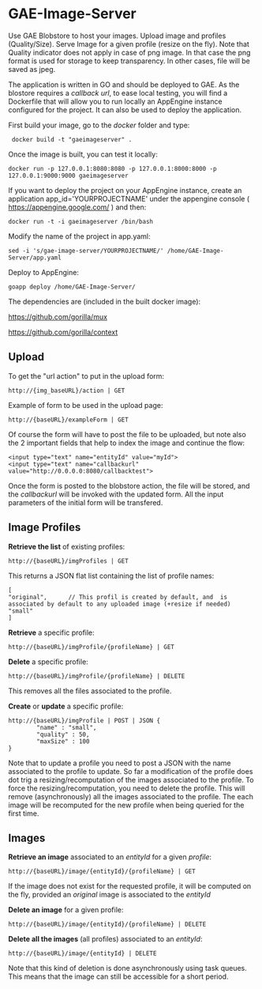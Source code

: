 GAE-Image-Server
================

Use GAE Blobstore to host your images. Upload image and profiles (Quality/Size). Serve Image for a given profile (resize on the fly). Note that Quality indicator does not apply in case of png image. In that case the png format is used for storage to keep transparency. In other cases, file will be saved as jpeg.

The application is written in GO and should be deployed to GAE. As the blostore requires a *callback url*, to ease local testing, you will find a Dockerfile that will allow you to run locally an AppEngine instance configured for the project. It can also be used to deploy the application.

First build your image, go to the *docker* folder and type:

``` docker build -t "gaeimageserver" .```

Once the image is built, you can test it locally:

```docker run -p 127.0.0.1:8080:8080 -p 127.0.0.1:8000:8000 -p 127.0.0.1:9000:9000 gaeimageserver```

If you want to deploy the project on your AppEngine instance, create an application app_id='YOURPROJECTNAME' under the appengine console ( https://appengine.google.com/ ) and then:

```docker run -t -i gaeimageserver /bin/bash```

Modify the name of the project in app.yaml:

```sed -i 's/gae-image-server/YOURPROJECTNAME/' /home/GAE-Image-Server/app.yaml```

Deploy to AppEngine:

```goapp deploy /home/GAE-Image-Server/```

The dependencies are (included in the built docker image):

https://github.com/gorilla/mux

https://github.com/gorilla/context


## Upload
To get the "url action" to put in the upload form:

```http://{img_baseURL}/action | GET```

Example of form to be used in the upload page:

```http://{baseURL}/exampleForm | GET```

Of course the form will have to post the file to be uploaded, but note also the 2 important fields  that help to index the image and continue the flow:
```
<input type="text" name="entityId" value="myId">
<input type="text" name="callbackurl" value="http://0.0.0.0:8080/callbacktest">
```

Once the form is posted to the blobstore action, the file will be stored, and the *callbackurl* will be invoked with the updated form. All the input parameters of the initial form will be transfered.

## Image Profiles
**Retrieve the list** of existing profiles:

```http://{baseURL}/imgProfiles | GET```

This returns a JSON flat list containing the list of profile names:

```
[
"original",      // This profil is created by default, and  is associated by default to any uploaded image (+resize if needed)
"small"
]
```

**Retrieve** a specific profile:

```http://{baseURL}/imgProfile/{profileName} | GET```

**Delete** a specific profile:

```http://{baseURL}/imgProfile/{profileName} | DELETE```

This removes all the files associated to the profile.

**Create** or **update** a specific profile:
```
http://{baseURL}/imgProfile | POST | JSON {
        "name" : "small",
        "quality" : 50,
        "maxSize" : 100
}
```

Note that to update a profile you need to post a JSON with the name associated to the profile to update. So far a modification of the profile does dot trig a resizing/recomputation of the images associated to the profile. To force the resizing/recomputation, you need to delete the profile. This will remove (asynchronously) all the images associated to the profile. The each image will be recomputed for the new profile when being queried for the first time.

## Images
**Retrieve an image** associated to an *entityId* for a given *profile*:

```http://{baseURL}/image/{entityId}/{profileName} | GET```

If the image does not exist for the requested profile, it will be computed on the fly, provided an *original* image is associated to the *entityId*

**Delete an image** for a given profile:

```http://{baseURL}/image/{entityId}/{profileName} | DELETE```

**Delete all the images** (all profiles) associated to an *entityId*:

```http://{baseURL}/image/{entityId} | DELETE```

Note that this kind of deletion is done asynchronously using task queues. This means that the image can still be accessible for a short period.
